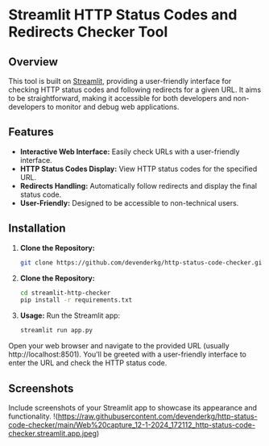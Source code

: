 # Streamlit HTTP Status Codes and Redirects Checker Tool

## Overview

This tool is built on [Streamlit](https://streamlit.io/), providing a user-friendly interface for checking HTTP status codes and following redirects for a given URL. It aims to be straightforward, making it accessible for both developers and non-developers to monitor and debug web applications.

## Features

- **Interactive Web Interface:** Easily check URLs with a user-friendly interface.
- **HTTP Status Codes Display:** View HTTP status codes for the specified URL.
- **Redirects Handling:** Automatically follow redirects and display the final status code.
- **User-Friendly:** Designed to be accessible to non-technical users.

## Installation

1. **Clone the Repository:**

   ```bash
   git clone https://github.com/devenderkg/http-status-code-checker.git

2. **Clone the Repository:**

   ```bash
   cd streamlit-http-checker
   pip install -r requirements.txt

3. **Usage:** Run the Streamlit app:

   ```bash
   streamlit run app.py

Open your web browser and navigate to the provided URL (usually http://localhost:8501). You'll be greeted with a user-friendly interface to enter the URL and check the HTTP status code.

## Screenshots
Include screenshots of your Streamlit app to showcase its appearance and functionality.
!(https://raw.githubusercontent.com/devenderkg/http-status-code-checker/main/Web%20capture_12-1-2024_172112_http-status-code-checker.streamlit.app.jpeg)
